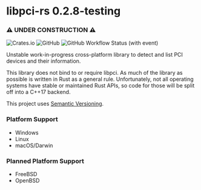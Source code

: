 # libpci-rs 0.2.8-testing
### ⚠ UNDER CONSTRUCTION ⚠

![Crates.io](https://img.shields.io/crates/v/libpci-rs)
![GitHub](https://img.shields.io/github/license/NamedNeon/libpci-rs)
![GitHub Workflow Status (with event)](https://img.shields.io/github/actions/workflow/status/NamedNeon/libpci-rs/tests.yml)

Unstable work-in-progress cross-platform library to detect and list PCI devices and their information. 

This library does not bind to or require libpci. As much of the library as possible is written in Rust as a general rule.
Unfortunately, not all operating systems have stable or maintained Rust APIs, so code for those will be split off into a
C++17 backend.

This project uses [Semantic Versioning](https://semver.org/).

### Platform Support
- Windows
- Linux
- macOS/Darwin

### Planned Platform Support
- FreeBSD
- OpenBSD